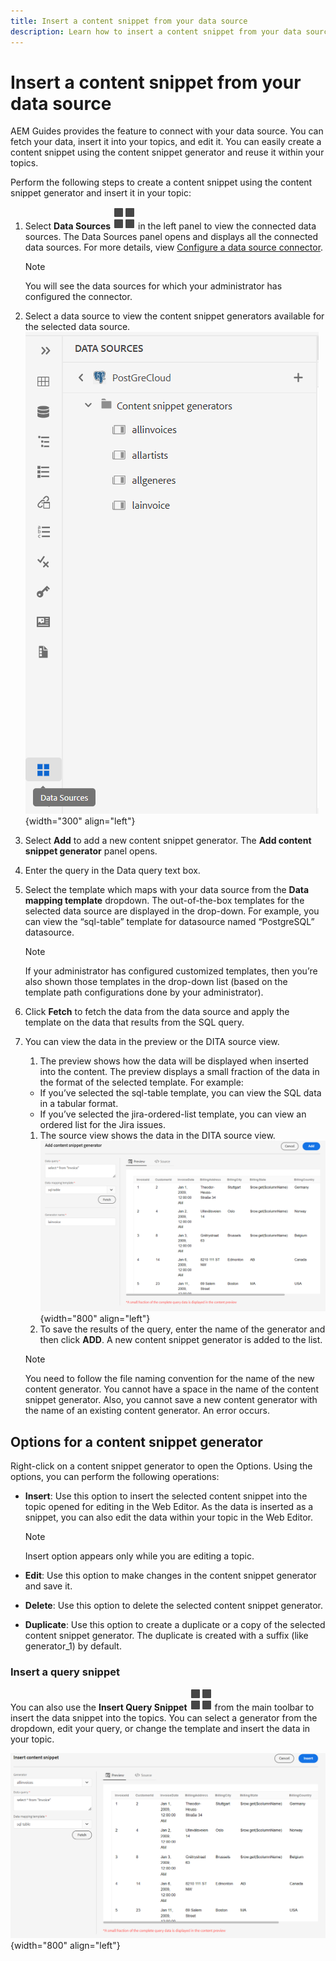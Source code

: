 ```yaml
---
title: Insert a content snippet from your data source
description: Learn how to insert a content snippet from your data source
---
```


# Insert a content snippet from your data source

AEM Guides provides the feature to connect with your data source. You can fetch your data, insert it into your topics, and edit it. You can easily create a content snippet using the content snippet generator and reuse it within your topics. 

Perform the following steps to create a content snippet using the content snippet generator and insert it in your topic:

1. Select **Data Sources** ![](images/data-source-icon.svg)   in the left panel to view the connected data sources. The Data Sources panel opens and displays all the connected data sources. For more details, view [Configure a data source connector](../cs-install-guide/conf-data-source-connector.md). 
    >[!NOTE]
    >
    > You will see the data sources for which your administrator has configured the connector. 
    
1. Select a data source to view the content snippet generators available for the selected data source.
![](images/code-snippet-generator.png){width="300" align="left"}
1. Select **Add** to add a new content snippet generator. The **Add content snippet generator** panel opens.

1. Enter the query in the Data query text box.
1. Select the template which maps with your data source from the **Data mapping template** dropdown.
The out-of-the-box templates for the selected data source are displayed in the drop-down. For example, you can view the “sql-table” template for datasource named “PostgreSQL” datasource.

    >[!NOTE] 
    >  
    > If your administrator has configured customized templates, then you’re also shown those templates in the drop-down list (based on the template path configurations done by your administrator). 
1. Click **Fetch** to fetch the data from the data source and apply the template on the data that results from the SQL query. 
1. You can view the data in the preview or the DITA source view. 

   1. The preview shows how the data will be displayed when inserted into the content. The preview displays a small fraction of the data in the format of the selected template. 
   For example:
     * If you’ve selected the sql-table template, you can view the SQL data in a tabular format. 
     * If you’ve selected the jira-ordered-list template, you can view an ordered list for the Jira issues.

    1. The source view shows the data in the DITA source view. 
 ![](images/add-content-snippet-generator.png){width="800" align="left"}
    1. To save the results of the query, enter the name of the generator and then click **ADD**.   A new content snippet generator is added to the list.

    >[!NOTE]
    >
    > You need to follow the file naming convention for the name of the new content generator. You cannot have a space in the name of the content snippet generator. Also, you cannot save a new content generator with the name of an existing content generator. An error occurs.  

## Options for a content snippet generator

Right-click on a content snippet generator to open the Options. Using the options, you can perform the following operations:
* **Insert**: Use this option to insert the selected content snippet into the topic opened for editing in the Web Editor. As the data is inserted as a snippet, you can also edit the data within your topic in the Web Editor.

    >[!NOTE]
    > 
    > Insert option appears only while you are editing a topic.

* **Edit**: Use this option to make changes in the content snippet generator and save it.
* **Delete**: Use this option to delete the selected content snippet generator.
* **Duplicate**: Use this option to create a duplicate or a copy of the selected content snippet generator. The duplicate is created with a suffix (like generator_1) by default. 

### Insert a query snippet

You can also use the **Insert Query Snippet** ![](images/data-source-icon.svg)   from the main toolbar to insert the data snippet into the topics.  You can select a generator from the dropdown, edit your query, or change the template and insert the data in your topic.

![](images/insert-content-snippet.png){width="800" align="left"}
 




